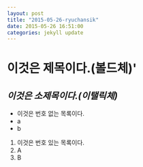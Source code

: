 ```yaml
---
layout: post
title: "2015-05-26-ryuchansik"
date: 2015-05-26 16:51:00
categories: jekyll update
---
```


# **이것은 제목이다.(볼드체)**'

## *이것은 소제목이다.(이탤릭체)*

- 이것은 번호 없는 목록이다.
- a
- b

1. 이것은 번호 있는 목록이다.
2. A
3. B
